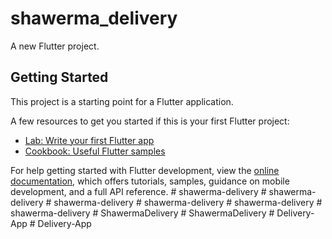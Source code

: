 # shawerma_delivery

A new Flutter project.

## Getting Started

This project is a starting point for a Flutter application.

A few resources to get you started if this is your first Flutter project:

- [Lab: Write your first Flutter app](https://docs.flutter.dev/get-started/codelab)
- [Cookbook: Useful Flutter samples](https://docs.flutter.dev/cookbook)

For help getting started with Flutter development, view the
[online documentation](https://docs.flutter.dev/), which offers tutorials,
samples, guidance on mobile development, and a full API reference.
#   s h a w e r m a - d e l i v e r y  
 #   s h a w e r m a - d e l i v e r y  
 #   s h a w e r m a - d e l i v e r y  
 #   s h a w e r m a - d e l i v e r y  
 #   s h a w e r m a - d e l i v e r y  
 #   s h a w e r m a - d e l i v e r y  
 #   S h a w e r m a D e l i v e r y  
 #   S h a w e r m a D e l i v e r y  
 #   D e l i v e r y - A p p  
 #   D e l i v e r y - A p p  
 